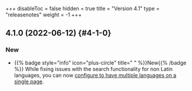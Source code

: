 +++
disableToc = false
hidden = true
title = "Version 4.1"
type = "releasenotes"
weight = -1
+++

## 4.1.0 (2022-06-12) {#4-1-0}

### New

- {{% badge style="info" icon="plus-circle" title=" " %}}New{{% /badge %}} While fixing issues with the search functionality for non Latin languages, you can now [configure to have multiple languages on a single page](configuration/i18n#search-with-mixed-language-support).
